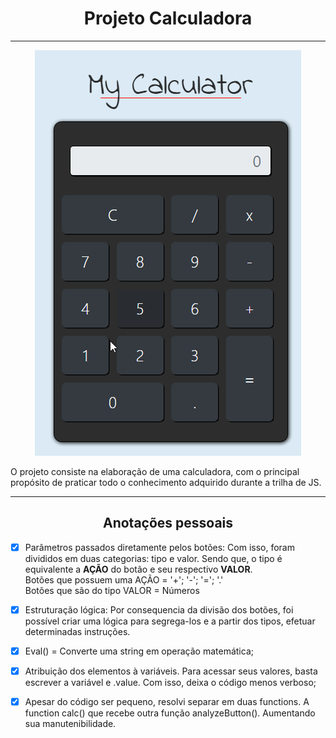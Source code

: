 <div align="center"><h1>Projeto Calculadora</h1>

---



![Project My Calculator](https://github.com/MariliaMSiqueira/Udemy-Desenvolvimento-WEB/blob/main/JavaScript/2-Projeto-Calculadora/assets/layout-calculator.gif) 

</div>


O projeto consiste na elaboração de uma calculadora, com o principal propósito de praticar todo o conhecimento adquirido durante a trilha de JS.

---

<div align="center"><h2>Anotações pessoais</h2></div>

- [x] Parâmetros passados diretamente pelos botões:
Com isso, foram divididos em duas categorias: tipo e valor. Sendo que, o tipo é equivalente a <strong>AÇÃO</strong> do botão e seu respectivo <strong>VALOR</strong>. <br/>
Botões que possuem uma AÇÃO = '+'; '-'; '='; '.' <br/>
Botões que são do tipo VALOR = Números <br/>

- [x] Estruturação lógica: 
Por consequencia da divisão dos botões, foi possível criar uma lógica para segrega-los e a partir dos tipos, efetuar determinadas instruções.

- [x] Eval() = Converte uma string em operação matemática;
- [x] Atribuição dos elementos à variáveis. Para acessar seus valores, basta escrever a variável e .value. Com isso, deixa o código menos verboso;
- [x] Apesar do código ser pequeno, resolvi separar em duas functions. A function calc() que recebe outra função analyzeButton(). Aumentando sua manutenibilidade.









